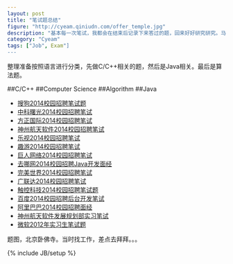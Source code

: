 ```yaml
---
layout: post
title: "笔试题总结"
figure: "http://cyeam.qiniudn.com/offer_temple.jpg"
description: "基本每一次笔试，我都会在结束后记录下来答过的题，回来好好研究研究。马上就要毕业了，论文也差不多了，现在来总结一下。"
category: "Cyeam"
tags: ["Job", Exam"]
---
```


整理准备按照语言进行分类，先做C/C++相关的题，然后是Java相关。最后是算法题。

##C/C++
##Computer Science
##Algorithm
##Java

+ [搜狗2014校园招聘笔试题](http://blog.cyeam.com/collection/2013/11/23/sogou)
+ [中科曙光2014校园招聘笔试](http://blog.cyeam.com/collection/2013/11/05/sugon)
+ [方正国际2014校园招聘笔试](http://blog.cyeam.com/collection/2013/10/30/founder)
+ [神州航天软件2014校园招聘笔试](http://blog.cyeam.com/collection/2013/10/25/bsast)
+ [乐视2014校园招聘笔试](http://blog.cyeam.com/collection/2013/10/24/letv)
+ [趣游2014校园招聘笔试](http://blog.cyeam.com/collection/2013/10/24/gamewave)
+ [巨人网络2014校园招聘笔试](http://blog.cyeam.com/collection/2013/10/21/giant)
+ [去哪网2014校园招聘Java开发面经](http://blog.cyeam.com/collection/2013/10/19/qunarinterview)
+ [完美世界2014校园招聘笔试](http://blog.cyeam.com/collection/2013/10/19/perfectworld)
+ [广联达2014校园招聘笔试](http://blog.cyeam.com/collection/2013/10/17/glodon)
+ [触控科技2014校园招聘笔试题](http://blog.cyeam.com/collection/2013/10/15/chukong)
+ [百度2014校园招聘后台开发笔试](http://blog.cyeam.com/collection/2013/10/13/baidu)
+ [阿里巴巴2014校园招聘面经](http://blog.cyeam.com/collection/2013/09/16/alibabainterview)
+ [神州航天软件发展规划部实习笔试](http://blog.cyeam.com/collection/2013/09/09/bsastintern)
+ [微软2012年实习生笔试题](http://blog.cyeam.com/collection/2013/04/20/microsoft_intern_2012)

题图，北京卧佛寺。当时找工作，差点去拜拜。。。

{% include JB/setup %}